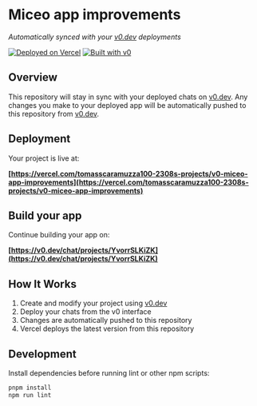 # Miceo app improvements

*Automatically synced with your [v0.dev](https://v0.dev) deployments*

[![Deployed on Vercel](https://img.shields.io/badge/Deployed%20on-Vercel-black?style=for-the-badge&logo=vercel)](https://vercel.com/tomasscaramuzza100-2308s-projects/v0-miceo-app-improvements)
[![Built with v0](https://img.shields.io/badge/Built%20with-v0.dev-black?style=for-the-badge)](https://v0.dev/chat/projects/YvorrSLKiZK)

## Overview

This repository will stay in sync with your deployed chats on [v0.dev](https://v0.dev).
Any changes you make to your deployed app will be automatically pushed to this repository from [v0.dev](https://v0.dev).

## Deployment

Your project is live at:

**[https://vercel.com/tomasscaramuzza100-2308s-projects/v0-miceo-app-improvements](https://vercel.com/tomasscaramuzza100-2308s-projects/v0-miceo-app-improvements)**

## Build your app

Continue building your app on:

**[https://v0.dev/chat/projects/YvorrSLKiZK](https://v0.dev/chat/projects/YvorrSLKiZK)**

## How It Works

1. Create and modify your project using [v0.dev](https://v0.dev)
2. Deploy your chats from the v0 interface
3. Changes are automatically pushed to this repository
4. Vercel deploys the latest version from this repository

## Development

Install dependencies before running lint or other npm scripts:

```bash
pnpm install
npm run lint
```
